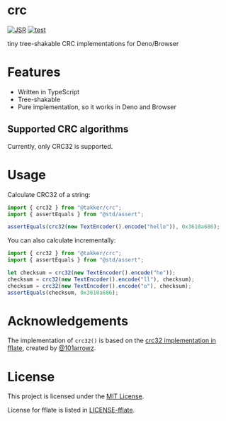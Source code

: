 # crc

[![JSR](https://jsr.io/badges/@takker/crc)](https://jsr.io/@takker/crc)
[![test](https://github.com/takker99/crc/workflows/ci/badge.svg)](https://github.com/takker99/crc/actions?query=workflow%3Aci)

tiny tree-shakable CRC implementations for Deno/Browser

# Features

- Written in TypeScript
- Tree-shakable
- Pure implementation, so it works in Deno and Browser

## Supported CRC algorithms

Currently, only CRC32 is supported.

# Usage

Calculate CRC32 of a string:

```ts
import { crc32 } from "@takker/crc";
import { assertEquals } from "@std/assert";

assertEquals(crc32(new TextEncoder().encode("hello")), 0x3610a686);
```

You can also calculate incrementally:

```ts
import { crc32 } from "@takker/crc";
import { assertEquals } from "@std/assert";

let checksum = crc32(new TextEncoder().encode("he"));
checksum = crc32(new TextEncoder().encode("ll"), checksum);
checksum = crc32(new TextEncoder().encode("o"), checksum);
assertEquals(checksum, 0x3610a686);
```

# Acknowledgements

The implementation of `crc32()` is based on the
[crc32 implementation in fflate](https://github.com/101arrowz/fflate), created
by [@101arrowz](https://github.com/101arrowz).

# License

This project is licensed under the [MIT License](LICENSE).

License for fflate is listed in [LICENSE-fflate](LICENSE-fflate).
